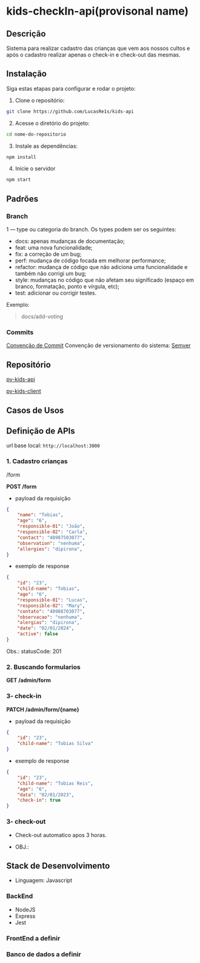  # kids-checkIn-api(provisonal name)
 
 ## Descrição
 
Sistema para realizar cadastro das crianças que vem aos nossos cultos e após o cadastro realizar apenas o check-in e check-out das mesmas.

## Instalação
Siga estas etapas para configurar e rodar o projeto:
1. Clone o repositório:
```bash
git clone https://github.com/LucasRe1s/kids-api
```
2. Acesse o diretório do projeto:
```bash
cd nome-do-repositorio
```
3.  Instale as dependências:
```bash
npm install
```
4. Inicie o servidor
```bash
npm start
```

## Padrões

### Branch
1 — type ou categoria do branch. Os types podem ser os seguintes:
- docs: apenas mudanças de documentação;
- feat: uma nova funcionalidade;
- fix: a correção de um bug;
- perf: mudança de código focada em melhorar performance;
- refactor: mudança de código que não adiciona uma funcionalidade e também não corrigi um bug;
- style: mudanças no código que não afetam seu significado (espaço em branco, formatação, ponto e vírgula, etc);
- test: adicionar ou corrigir testes.

Exemplo:
> docs/add-voting

### Commits
[Convenção de Commit](https://www.conventionalcommits.org/en/v1.0.0/)
Convenção de versionamento do sistema: [Semver](https://semver.org/lang/pt-BR/)

## Repositório

[pv-kids-api](https://github.com/LucasRe1s/kids-api/)

[pv-kids-client](https://github.com/LucasRe1s/)
 
## Casos de Usos

## Definição de APIs

url base local: `http://localhost:3000`

### 1. Cadastro crianças

/form

**POST /form**
* payload da requisição
```json
{
    "name": "Tobias",
    "age": "6",
    "responsible-01": "João",
    "responsible-02": "Carla",
    "contact": "48987503077",
    "observation": "nenhuma",
    "allergies": "dipirona",
}
```

* exemplo de response
```json
{
    "id": "23",
    "child-name": "Tobias",
    "age": "6",
    "responsible-01": "Lucas",
    "responsible-02": "Mary",
    "contato": "48988703077",
    "observacao": "nenhuma",
    "alergias": "dipirona",
    "date": "02/01/2024",
    "active": false
}
```
Obs.: statusCode: 201

### 2. Buscando formularios
**GET /admin/form**

### 3- check-in
**PATCH /admin/form/{name}**
* payload da requisição
```json
{
    "id": "23",
    "child-name": "Tobias Silva"
}
```

* exemplo de response 
```json 
{
    "id": "23",
    "child-name": "Tobias Reis",
    "age": "6",
    "data": "02/01/2023",
    "check-in": true
}
```
### 3- check-out
* Check-out automatico apos 3 horas.

- OBJ.: 
 
 
 
## Stack de Desenvolvimento

- Linguagem: Javascript

### BackEnd
- NodeJS
- Express
- Jest

### FrontEnd a definir


### Banco de dados a definir